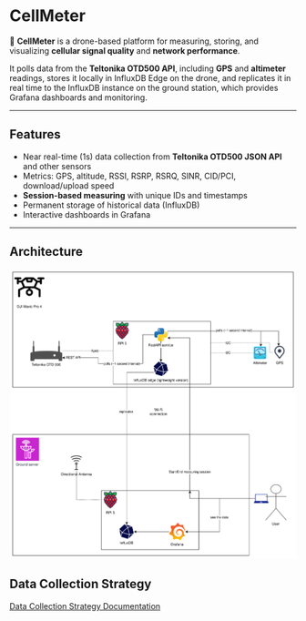# CellMeter

📡 **CellMeter** is a drone-based platform for measuring, storing, and visualizing **cellular signal quality** and **network performance**.

It polls data from the **Teltonika OTD500 API**, including **GPS** and **altimeter** readings, stores it locally in InfluxDB Edge on the drone, and replicates it in real time to the InfluxDB instance on the ground station, which provides Grafana dashboards and monitoring.

---

## Features
- Near real-time (1s) data collection from **Teltonika OTD500 JSON API** and other sensors
- Metrics: GPS, altitude, RSSI, RSRP, RSRQ, SINR, CID/PCI, download/upload speed
- **Session-based measuring** with unique IDs and timestamps
- Permanent storage of historical data (InfluxDB)
- Interactive dashboards in Grafana

---

## Architecture

![Architecture](docs/architecture.svg)

## Data Collection Strategy

[Data Collection Strategy Documentation](docs/data-collection-strategy.md)
